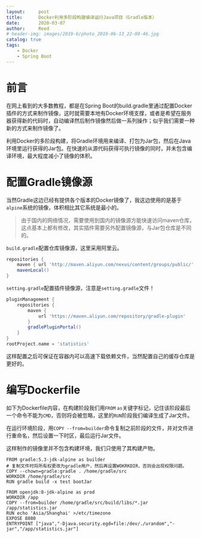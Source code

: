 ```yaml
---
layout:     post
title:      Docker利用多阶段构建编译运行Java项目（Gradle版本）
date:       2020-03-07
author:     Reed
# header-img: images/2019-6/photo_2019-06-13_22-09-46.jpg
catalog: true
tags:
    - Docker
    - Spring Boot
---
```

# 前言
在网上看到的大多数教程，都是在Spring Boot的build.gradle里通过配置Docker插件的方式来制作镜像，这时就需要本地有Docker环境支撑，或者是希望在服务器获得新的代码时，自动编译然后制作镜像然后做一系列操作；似乎我们需要一种新的方式来制作镜像了。

利用Docker的多阶段构建，将Gradle环境用来编译、打包为Jar包，然后在Java环境里运行获得的Jar包。在快速的从源代码获得可执行镜像的同时，并未包含编译环境，最大程度减小了镜像的体积。
# 配置Gradle镜像源
当然Gradle这边已经有提供各个版本的Docker镜像了，我这边使用的是基于`alpine`系统的镜像，体积相比其它系统是最小的。

> 由于国内的网络情况，需要使用到国内的镜像源方能快速访问maven仓库，这点基本上都有修改，其实插件需要另外配置镜像源，与Jar包仓库是不同的。

`build.gradle`配置仓库镜像源，这里采用阿里云。

``` groovy
repositories {
    maven { url 'http://maven.aliyun.com/nexus/content/groups/public/' }
    mavenLocal()
}
```
`setting.gradle`配置插件镜像源，注意是`setting.gradle`文件！
``` groovy
pluginManagement {
    repositories {
        maven {
            url 'https://maven.aliyun.com/repository/gradle-plugin'
        }
        gradlePluginPortal()
    }
}
rootProject.name = 'statistics'
```
这样配置之后可保证在容器内可以高速下载依赖文件，当然配置自己的缓存仓库是更好的。

# 编写Dockerfile
如下为Dockerfile内容，在构建阶段我们用`FROM` `as`关键字标记，记住该阶段最后一个命令不能为`CMD`，否则将会被忽略，这里的`RUN`阶段我们编译生成了Jar文件。

在运行环境阶段，用`COPY --from=builder`命令复制之前阶段的文件，并对文件进行重命名，然后设置一下时区，最后运行Jar文件。

这样制作的镜像里并不包含构建环境，我们只使用了其构建产物。
``` Docker
FROM gradle:5.3-jdk-alpine as builder
# 复制文件时将所有权更改为gradle用户，然后再设置WOKRKDIR，否则会出现权限问题。
COPY --chown=gradle:gradle . /home/gradle/src
WORKDIR /home/gradle/src
RUN gradle build -x test bootJar

FROM openjdk:8-jdk-alpine as prod
WORKDIR /app
COPY --from=builder /home/gradle/src/build/libs/*.jar /app/statistics.jar
RUN echo 'Asia/Shanghai' >/etc/timezone
EXPOSE 8080
ENTRYPOINT ["java","-Djava.security.egd=file:/dev/./urandom","-jar","/app/statistics.jar"]
```